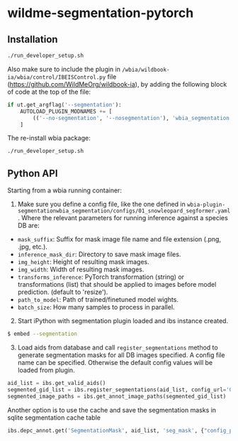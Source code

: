 # wildme-segmentation-pytorch

## Installation

```bash
./run_developer_setup.sh
```

Also make sure to include the plugin in `/wbia/wildbook-ia/wbia/control/IBEISControl.py` file (https://github.com/WildMeOrg/wildbook-ia), by adding the following block of code at the top of the file:

```python
if ut.get_argflag('--segmentation'):
    AUTOLOAD_PLUGIN_MODNAMES += [
        (('--no-segmentation', '--nosegmentation'), 'wbia_segmentation._plugin'),
    ]
```

The re-install wbia package:

```bash
./run_developer_setup.sh
```

## Python API

Starting from a wbia running container:

1. Make sure you define a config file, like the one defined in `wbia-plugin-segmentationwbia_segmentation/configs/01_snowleopard_segformer.yaml`. Where the relevant parameters for running inference against a species DB are:

* `mask_suffix`: Suffix for mask image file name and file extension (.png, .jpg, etc.).
* `inference_mask_dir`: Directory to save mask image files.
* `img_height`: Height of resulting mask images.
* `img_width`: Width of resulting mask images.
* `transforms_inference`: PyTorch transformation (string) or transformations (list) that should be applied to images before model prediction. (default to 'resize').
* `path_to_model`: Path of trained/finetuned model wights.
* `batch_size`: How many samples to process in parallel.

2. Start iPython with segmentation plugin loaded and ibs instance created.

```bash
$ embed --segmentation
```

3. Load aids from database and call `register_segmentations` method to generate segmentation masks for all DB images specified. A config file name can be specified. Otherwise the default config values will be loaded from plugin.

```python
aid_list = ibs.get_valid_aids()
segmented_gid_list = ibs.register_segmentations(aid_list, config_url='01_snowleopard_segformer.yaml')
segmented_image_paths = ibs.get_annot_image_paths(segmented_gid_list)
```

Another option is to use the cache and save the segmentation masks in sqlite segmentation cache table

```python
ibs.depc_annot.get('SegmentationMask', aid_list, 'seg_mask', {"config_path": '01_snowleopard_segformer.yaml'})
```
